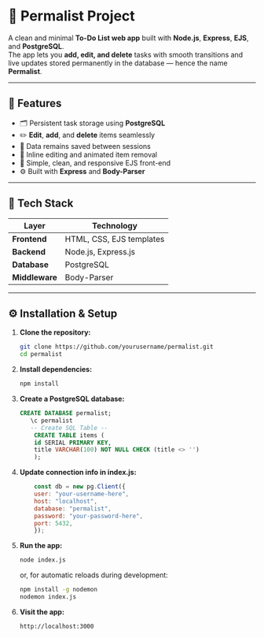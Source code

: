 # 📝 Permalist Project

A clean and minimal **To-Do List web app** built with **Node.js**, **Express**, **EJS**, and **PostgreSQL**.  
The app lets you **add, edit, and delete** tasks with smooth transitions and live updates stored permanently in the database — hence the name **Permalist**.

---

## 🚀 Features

- 🗂️ Persistent task storage using **PostgreSQL**  
- ✏️ **Edit**, **add**, and **delete** items seamlessly  
- 💾 Data remains saved between sessions  
- 💬 Inline editing and animated item removal  
- 🎨 Simple, clean, and responsive EJS front-end  
- ⚙️ Built with **Express** and **Body-Parser**

---

## 🧩 Tech Stack

| Layer | Technology |
|-------|-------------|
| **Frontend** | HTML, CSS, EJS templates |
| **Backend** | Node.js, Express.js |
| **Database** | PostgreSQL |
| **Middleware** | Body-Parser |

---
## ⚙️ Installation & Setup

1. **Clone the repository:**
   ```bash
   git clone https://github.com/yourusername/permalist.git
   cd permalist
   ```
2. **Install dependencies:**
   ```bash
   npm install

   ```
3. **Create a PostgreSQL database:**
   ```sql
   CREATE DATABASE permalist;
      \c permalist
      -- Create SQL Table --
       CREATE TABLE items (
       id SERIAL PRIMARY KEY,
       title VARCHAR(100) NOT NULL CHECK (title <> '')
       );


   ```
4. **Update connection info in index.js:**
   ```js
       const db = new pg.Client({
       user: "your-username-here",
       host: "localhost",
       database: "permalist",
       password: "your-password-here",
       port: 5432,
       });

   ```
5. **Run the app:**
   ```bash
   node index.js

   ```
   or, for automatic reloads during development:
   ```bash
   npm install -g nodemon
   nodemon index.js
   ```
7. **Visit the app:**
   ```bash
   http://localhost:3000

   ```

